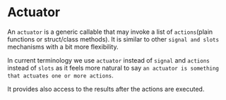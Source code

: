 # Actuator

An `actuator` is a generic callable that may invoke a list of `actions`(plain functions or struct/class methods).
It is similar to other `signal and slots` mechanisms with a bit more flexibility.

In current terminology we use `actuator` instead of `signal` and `actions` instead of `slots` as it feels more natural to say `an actuator is something that actuates one or more actions`.

It provides also access to the results after the actions are executed.

